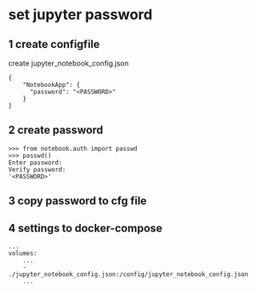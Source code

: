 # set jupyter password
## 1 create configfile
create jupyter_notebook_config.json

```
{
    "NotebookApp": {
      "password": "<PASSWORD>"
    }
}
```

## 2 create password

```
>>> from notebook.auth import passwd
>>> passwd()
Enter password: 
Verify password: 
'<PASSWORD>'
```

## 3 copy password to cfg file

## 4 settings to docker-compose

```
...
volumes: 
    ...
    - ./jupyter_notebook_config.json:/config/jupyter_notebook_config.json
    ...
```
